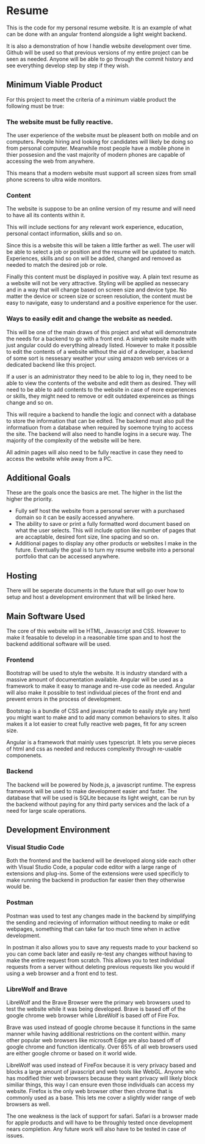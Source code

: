 # Resume
This is the code for my personal resume website. It is an example of what can be done with an angular frontend alongside a light weight backend. 

It is also a demonstration of how I handle website development over time.  Github will be used so that previous versions of my entire project can be seen as needed. Anyone will be able to go through the commit history and see everything develop step by step if they wish.

## Minimum Viable Product
For this project to meet the criteria of a minimum viable product the following must be true:
### The website must be fully reactive. 
The user experience of the website must be pleasent both on mobile and on computers. People hiring and looking for candidates will likely be doing so from personal computer. Meanwhile most people have a mobile phone in thier possesion and the vast majority of modern phones are capable of accessing the web from anywhere. 

This means that a modern website must support all screen sizes from small phone screens to ultra wide monitors.

### Content
The website is suppose to be an online version of my resume and will need to have all its contents within it.

This will include sections for any relevant work experience, education, personal contact information, skills and so on. 

Since this is a website this will be taken a little farther as well. The user will be able to select a job or position and the resume will be updated to match. Experiences, skills and so on will be added, changed and removed as needed to match the desired job or role. 

Finally this content must be displayed in positive way. A plain text resume as a website will not be very attractive. Styling will be applied as nessecary and in a way that will change based on screen size and device type. No matter the device or screen size or screen resolution, the content must be easy to navigate, easy to understand and a positive experience for the user.

### Ways to easily edit and change the website as needed. 
This will be one of the main draws of this project and what will demonstrate the needs for a backend to go with a front end. A simple website made with just angular could do everything already listed. However to make it possible to edit the contents of a website without the aid of a developer, a backend of some sort is nessesary weather your using amazon web services or a dedicated backend like this project.

If a user is an administrator they need to be able to log in, they need to be able to view the contents of the website and edit them as desired. They will need to be able to add contents to the website in case of more experiences or skills, they might need to remove or edit outdated expereinces as things change and so on.

This will require a backend to handle the logic and connect with a database to store the information that can be edited. The backend must also pull the informatiuon from a database when required by soemone trying to access the site. The backend will also need to handle logins in a secure way. The majority of the complexity of the website will be here. 

All admin pages will also need to be fully reactive in case they need to access the website while away from a PC. 

## Additional Goals
These are the goals once the basics are met. The higher in the list the higher the priority.

- Fully self host the website from a personal server with a purchased domain so it can be easily accessed anywhere. 
- The ability to save or print a fully formatted word document based on what the user selects. This will include option like number of pages that are accaptable, desired font size, line spacing and so on.
- Additional pages to display any other products or websites I make in the future. Eventually the goal is to turn my resume website into a personal portfolio that can be accessed anywhere.

## Hosting
There will be seperate documents in the future that will go over how to setup and host a development environment that will be linked here. 

## Main Software Used
The core of this website will be HTML, Javascript and CSS. However to make it feasable to develop in a reasonable time span and to host the backend additional software will be used.
### Frontend
Bootstrap will be used to style the website. It is industry standard with a massive amount of documentation available. Angular will be used as a framework to make it easy to manage and re-use code as needed. Angular will also make it possible to test individual pieces of the front end and prevent errors in the process of development.

Bootstrap is a bundle of CSS and javascript made to easily style any hmtl you might want to make and to add many common behaviors to sites. It also makes it a lot easier to creat fully reactive web pages, fit for any screen size.

Angular is a framework that mainly uses typescript. It lets you serve pieces of html and css as needed and reduces complexity through re-usable componenets.
### Backend
The backend will be powered by Node.js, a javascript runtime.  The express framework will be used to make development easier and faster. The database that will be used is SQLite because its light weight, can be run by the backend without paying for any third party services and the lack of a need for large scale operations. 

## Development Environment
### Visual Studio Code
Both the frontend and the backend will be developed along side each other with Visual Studio Code, a popular code editor with a large range of extensions and plug-ins. Some of the extensions were used specificly to make running the backend in production far easier then they otherwise would be.

### Postman
Postman was used to test any changes made in the backend by simplifying the sending and recieving of information without needing to make or edit webpages, something that can take far too much time when in active development.

In postman it also allows you to save any requests made to your backend so you can come back later and easily re-test any changes without having to make the entire request from scratch. This allows you to test individual requests from a server without deleting previous requests like you would if using a web browser and a front end to test.

### LibreWolf and Brave
LibreWolf and the Brave Browser were the primary web browsers used to test the website while it was being developed. Brave is based off of the google chrome web browser while LibreWolf is based off of Fire Fox. 

Brave was used instead of google chrome because it functions in the same manner while having additional restrictions on the content within. many other popular web browsers like microsoft Edge are also based off of google chrome and function identically. Over 65% of all web browsers used are either google chrome or based on it world wide.

LibreWolf was used instead of FireFox because it is very privacy based and blocks a large amount of javascript and web tools like WebGL. Anyone who has modified thier web browsers because they want privacy will likely block similiar things, this way I can ensure even those individuals can access my website. Firefox is the only web browser other then chrome that is commonly used as a base. This lets me cover a slightly wider range of web browsers as well. 

The one weakness is the lack of support for safari. Safari is a browser made for apple products and will have to be throughly tested once development nears completion. Any future work will also have to be tested in case of issues.